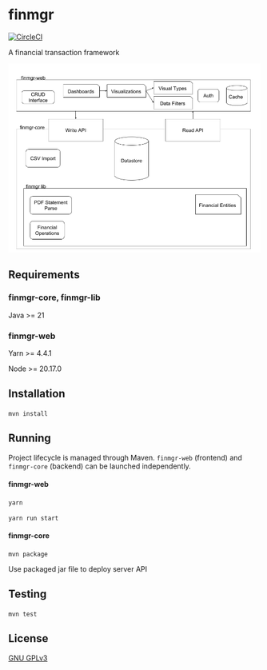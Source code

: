 finmgr
===

[![CircleCI](https://circleci.com/gh/ksean/finmgr.svg?style=svg)](https://circleci.com/gh/ksean/finmgr)

A financial transaction framework

![Project Overview](finmgr.png "finmgr project overview")


## Requirements

### finmgr-core, finmgr-lib

Java >= 21

### finmgr-web

Yarn >= 4.4.1

Node >= 20.17.0

## Installation

`mvn install`

## Running 

Project lifecycle is managed through Maven. `finmgr-web` (frontend) and `finmgr-core` (backend) can be launched independently.

#### finmgr-web

`yarn`

`yarn run start`

#### finmgr-core

`mvn package`

Use packaged jar file to deploy server API

## Testing

`mvn test`

## License

[GNU GPLv3](https://www.gnu.org/licenses/gpl-3.0.html)
